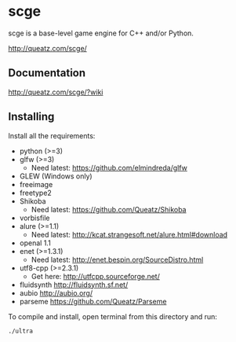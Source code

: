 scge
====

scge is a base-level game engine for C++ and/or Python.

<http://queatz.com/scge/>

Documentation
-------------

<http://queatz.com/scge/?wiki>

Installing
----------

Install all the requirements:

* python (>=3)
* glfw (>=3)
	* Need latest: <https://github.com/elmindreda/glfw>
* GLEW (Windows only)
* freeimage
* freetype2
* Shikoba
	* Need latest: <https://github.com/Queatz/Shikoba>
* vorbisfile
* alure (>=1.1)
	* Need latest: <http://kcat.strangesoft.net/alure.html#download>
* openal 1.1
* enet (>=1.3.1)
	* Need latest: <http://enet.bespin.org/SourceDistro.html>
* utf8-cpp (>=2.3.1)
	* Get here: <http://utfcpp.sourceforge.net/>
* fluidsynth <http://fluidsynth.sf.net/>
* aubio <http://aubio.org/>
* parseme <https://github.com/Queatz/Parseme>

To compile and install, open terminal from this directory and run:

```bash
./ultra
```
